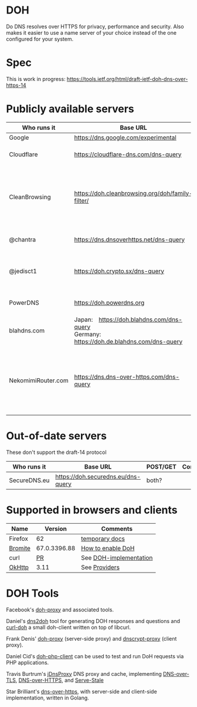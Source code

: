 # DOH

Do DNS resolves over HTTPS for privacy, performance and security. Also makes it easier to use a name server of your choice instead of the one configured for your system.

# Spec

This is work in progress: https://tools.ietf.org/html/draft-ietf-doh-dns-over-https-14

# Publicly available servers

| Who runs it | Base URL | POST/GET | Comment |
|-------------|----------|----------|---------|
| Google      | https://dns.google.com/experimental | both | 
| Cloudflare  | https://cloudflare-dns.com/dns-query | both | Supports both -04 and -13 content-types
| CleanBrowsing | https://doh.cleanbrowsing.org/doh/family-filter/ | both? | anycast DoH server with parental control (restricts access to adult content + enforces safe search)
| @chantra    | https://dns.dnsoverhttps.net/dns-query | both | "toy server" which runs [doh-proxy](https://github.com/facebookexperimental/doh-proxy) |
| @jedisct1  | https://doh.crypto.sx/dns-query | both | a server which runs another project called [doh-proxy](https://github.com/jedisct1/rust-doh), written in Rust.
| PowerDNS  | https://doh.powerdns.org | both | Based on [dnsdist-doh](https://github.com/ahupowerdns/pdns/tree/dnsdist-doh) branch
| blahdns.com | Japan: https://doh.blahdns.com/dns-query <br> Germany: https://doh.de.blahdns.com/dns-query | both |
| NekomimiRouter.com | https://dns.dns-over-https.com/dns-query | both | Runs [Go implementation](https://github.com/m13253/dns-over-https). Does recursion itself with no upstream servers. Toy server may fail, send email if fails |

# Out-of-date servers

These don't support the draft-14 protocol

| Who runs it | Base URL | POST/GET | Comment |
|-------------|----------|----------|---------|
| SecureDNS.eu | https://doh.securedns.eu/dns-query | both? |  |


# Supported in browsers and clients

|Name|Version|Comments|
|----|-------|----|
|Firefox|62| [temporary docs](https://daniel.haxx.se/trr) |
|[Bromite](https://www.bromite.org/)|67.0.3396.88|[How to enable DoH](https://github.com/bromite/bromite/wiki/Enabling-DNS-over-HTTPS)|
|curl| [PR](https://github.com/curl/curl/pull/2668) | See [DOH-implementation](DOH-implementation) |
|[OkHttp](https://github.com/square/okhttp/tree/master/okhttp-dnsoverhttps)| 3.11 | See [Providers](https://github.com/square/okhttp/blob/master/okhttp-dnsoverhttps/src/test/java/okhttp3/dnsoverhttps/DohProviders.java) |

# DOH Tools

Facebook's [doh-proxy](https://facebookexperimental.github.io/doh-proxy/) and associated tools.

Daniel's [dns2doh](https://github.com/bagder/dns2doh) tool for generating DOH responses and questions and [curl-doh](https://github.com/curl/doh) a small doh-client written on top of libcurl.

Frank Denis' [doh-proxy](https://github.com/jedisct1/rust-doh) (server-side proxy) and [dnscrypt-proxy](https://github.com/jedisct1/dnscrypt-proxy) (client proxy).

Daniel Cid's [doh-php-client](https://github.com/dcid/doh-php-client) can be used to test and run DoH requests via PHP applications.

Travis Burtrum's [jDnsProxy](https://github.com/moparisthebest/jDnsProxy) DNS proxy and cache, implementing [DNS-over-TLS](https://tools.ietf.org/html/rfc7858), [DNS-over-HTTPS](https://tools.ietf.org/html/draft-hoffman-dns-over-https), and [Serve-Stale](https://tools.ietf.org/html/draft-ietf-dnsop-serve-stale)

Star Brilliant's [dns-over-https](https://github.com/m13253/dns-over-https), with server-side and client-side implementation, written in Golang.